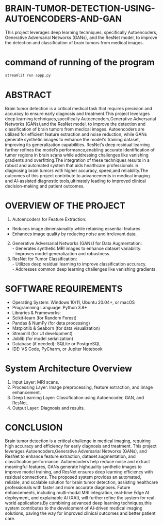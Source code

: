 # BRAIN-TUMOR-DETECTION-USING-AUTOENCODERS-AND-GAN
 This project leverages deep learning techniques,  specifically Autoencoders, Generative Adversarial Networks (GANs), and the ResNet  model, to improve the detection and classification of brain tumors from medical images.
# command of running of the program 
```bash
streamlit run appp.py
```
# ABSTRACT
Brain tumor detection is a critical medical task that requires precision and accuracy to ensure early diagnosis and treatment.This project leverages deep learning techniques,specifically Autoencoders,Generative Adversarial Networks (GANs),and the ResNet model, to improve the detection and classification of brain tumors from medical images. Autoencoders are utilized for efficient feature extraction and noise reduction, while GANs generate synthetic images to enhance the model's training dataset, improving its generalization capabilities. 
ResNet’s deep residual learning further refines the model’s performance,enabling accurate identification of tumor regions in brain scans while addressing challenges like vanishing gradients and overfitting.The integration of these techniques results in a robust and automated system that aids healthcare professionals in diagnosing brain tumors with higher accuracy, speed,and reliability.The outcomes of this project contribute to advancements in medical imaging and AI-assisted diagnostic tools,ultimately leading to improved clinical decision-making and patient outcomes.
# OVERVIEW OF THE PROJECT 
  1. Autoencoders for Feature Extraction: 
   - Reduces image dimensionality while retaining essential features. 
   -  Enhances image quality by reducing noise and irrelevant data.            
  2. Generative Adversarial Networks (GANs) for Data Augmentation:                                                                           
    - Generates synthetic MRI images to enhance dataset variability.                                                            
    -  Improves model generalization and robustness.                                    
  3. ResNet for Tumor Classification:                                                
    -  Utilizes deep residual learning to improve classification accuracy.                                       
    -  Addresses common deep learning challenges like vanishing gradients.                                    
# SOFTWARE REQUIREMENTS 
   - Operating System: Windows 10/11, Ubuntu 20.04+, or macOS 
   - Programming Language: Python 3.8+ 
   - Libraries & Frameworks: 
   - Scikit-learn (for Random Forest) 
   - Pandas & NumPy (for data processing) 
   - Matplotlib & Seaborn (for data visualization) 
   - Streamlit (for UI development) 
   - Joblib (for model serialization) 
   - Database (if needed): SQLite or PostgreSQL 
   - IDE: VS Code, PyCharm, or Jupiter Notebook
# System Architecture Overview 
  1) Input Layer: MRI scans. 
  2) Processing Layer: Image preprocessing, feature extraction, and image enhancement. 
  3) Deep Learning Layer: Classification using Autoencoder, GAN, and ResNet. 
  4) Output Layer: Diagnosis and results.
# CONCLUSION  
Brain tumor detection is a critical challenge in medical imaging, requiring high accuracy and efficiency for early diagnosis and treatment. This project leverages Autoencoders,Generative Adversarial Networks (GANs), and ResNet to enhance feature extraction, dataset augmentation, and classification performance. Autoencoders help reduce noise and extract meaningful features, GANs generate highquality synthetic images to improve model training, and ResNet ensures deep learning efficiency with residual connections. 
The proposed system provides an automated, reliable, and scalable solution for brain tumor detection, assisting healthcare professionals with faster and more accurate diagnoses. Future enhancements, including multi-modal MRI integration, real-time Edge AI deployment, and explainable AI (XAI), will further refine the system for real-world applications.By combining advanced deep learning techniques,this system contributes to the development of AI-driven medical imaging solutions, paving the way for improved clinical outcomes and better patient care.
